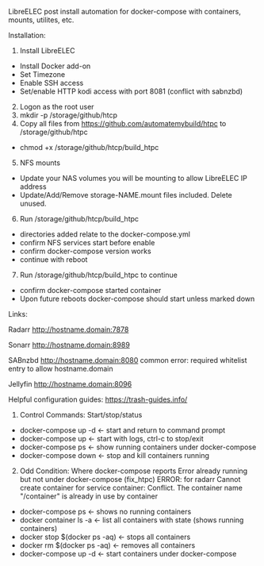 LibreELEC post install automation for docker-compose with containers, mounts, utilites, etc.

Installation:

1. Install LibreELEC
  * Install Docker add-on
  * Set Timezone
  * Enable SSH access
  * Set/enable HTTP kodi access with port 8081 (conflict with sabnzbd)
2. Logon as the root user
3. mkdir -p /storage/github/htcp
4. Copy all files from https://github.com/automatemybuild/htpc to /storage/github/htpc
  * chmod +x /storage/github/htcp/build_htpc
5. NFS mounts
  * Update your NAS volumes you will be mounting to allow LibreELEC IP address 
  * Update/Add/Remove storage-NAME.mount files included. Delete unused. 
6. Run /storage/github/htcp/build_htpc
  * directories added relate to the docker-compose.yml
  * confirm NFS services start before enable
  * confirm docker-compose version works
  * continue with reboot
7. Run /storage/github/htcp/build_htpc to continue
  * confirm docker-compose started container
  * Upon future reboots docker-compose should start unless marked down

Links: 

Radarr
http://hostname.domain:7878

Sonarr
http://hostname.domain:8989

SABnzbd
http://hostname.domain:8080
common error: required whitelist entry to allow hostname.domain

Jellyfin
http://hostname.domain:8096


Helpful configuration guides:
https://trash-guides.info/


1. Control Commands: Start/stop/status
* docker-compose up -d   <- start and return to command prompt
* docker-compose up      <- start with logs, ctrl-c to stop/exit
* docker-compose ps      <- show running containers under docker-compose
* docker-compose down    <- stop and kill containers running

2. Odd Condition: Where docker-compose reports Error already running but not under docker-compose (fix_htpc)
ERROR: for radarr  Cannot create container for service container: Conflict. The container name "/container" is already in use by container
* docker-compose ps             <- shows no running containers 
* docker container ls -a        <- list all containers with state (shows running containers)
* docker stop $(docker ps -aq)  <- stops all containers
* docker rm $(docker ps -aq)    <- removes all containers 
* docker-compose up -d          <- start containers under docker-compose
